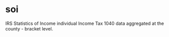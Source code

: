 # soi
IRS Statistics of Income individual Income Tax 1040 data aggregated at the county - bracket level.
